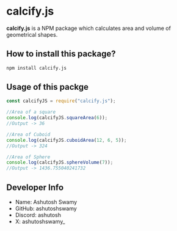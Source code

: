 # calcify.js

**calcify.js** is a NPM package which calculates area and volume of geometrical shapes.

## How to install this package?

```sh
npm install calcify.js
```

## Usage of this packge

```js
const calcifyJS = require("calcify.js");

//Area of a square
console.log(calcifyJS.squareArea(6));
//Output -> 36

//Area of Cuboid
console.log(calcifyJS.cuboidArea(12, 6, 5));
//Output -> 324

//Area of Sphere
console.log(calcifyJS.sphereVolume(7));
//Output -> 1436.755040241732
```

## Developer Info

- Name: Ashutosh Swamy
- GitHub: ashutoshswamy
- Discord: ashutosh
- X: ashutoshswamy\_
